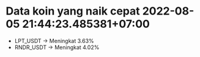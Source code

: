 # Data koin yang naik cepat 2022-08-05 21:44:23.485381+07:00

* LPT_USDT -> Meningkat 3.63%
* RNDR_USDT -> Meningkat 4.02%
